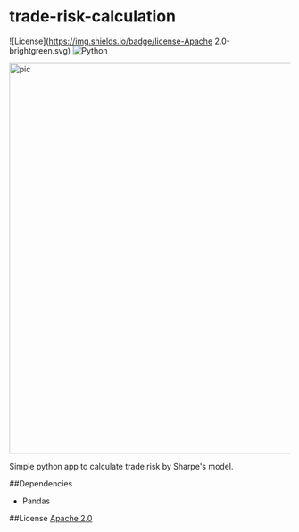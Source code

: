 # trade-risk-calculation

![License](https://img.shields.io/badge/license-Apache 2.0-brightgreen.svg)
![Python](https://img.shields.io/badge/Python-3.4.3-blue.svg)

<p align="left">
  <img width="700" alt="pic" src="https://github.com/dv-lebedev/trade-risk-calculation/blob/master/screenshot.png">
</p>

Simple python app to calculate trade risk by Sharpe's model.

##Dependencies
- Pandas

##License
[Apache 2.0](LICENSE)
